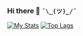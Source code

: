 ### Hi there 👋 ```¯\_(ツ)_/¯```

[![My Stats](https://github-readme-stats.vercel.app/api?username=brokiem)](#)
[![Top Lags](https://github-readme-stats.vercel.app/api/top-langs/?username=brokiem)](#)
